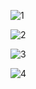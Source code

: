 ![1](https://user-images.githubusercontent.com/52942566/126027621-c117f3af-1834-4f70-bdeb-9289ca8e5208.PNG)


![2](https://user-images.githubusercontent.com/52942566/126027622-64dff84a-ac77-471d-828d-9b0e58d23ea8.PNG)


![3](https://user-images.githubusercontent.com/52942566/126027623-1348e581-5ec3-427f-90c3-3d6e1b382626.PNG)


![4](https://user-images.githubusercontent.com/52942566/126027625-0e4bc523-c45c-496d-aa4a-7d34b8c7d003.PNG)
